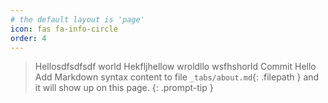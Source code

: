 ```yaml
---
# the default layout is 'page'
icon: fas fa-info-circle
order: 4
---
```


> Hellosdfsdfsdf world Hekfljhellow wroldllo wsfhshorld Commit Hello Add Markdown syntax content to file `_tabs/about.md`{: .filepath } and it will show up on this page.
{: .prompt-tip }
